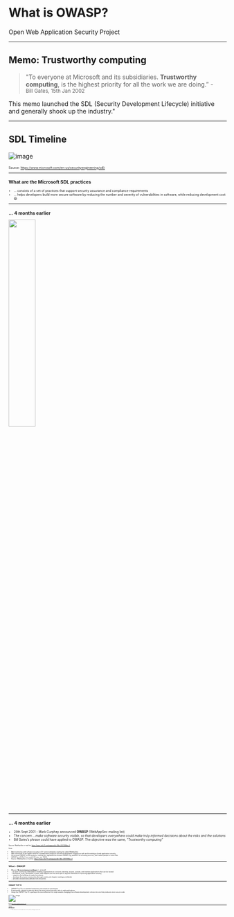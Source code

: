 <!-- .slide: data-background-image="./content/images/owasp-logo-white.svg" data-background-size="15%" data-background-position="right 2% top 2%"-->

# What is OWASP?

Open Web Application Security Project

---
## Memo: Trustworthy computing

>"To everyone at Microsoft and its subsidiaries. **Trustworthy computing**, is the highest priority for all the work we are doing.” - <br><small>Bill Gates, 15th Jan 2002</small>

This memo launched the SDL (Security Development Lifecycle) initiative and generally shook up the industry."

---
## SDL Timeline

![image](./content/images/sdl-timeline.jpg)

<div style="text-align:left; font-size:0.5em;">

Source: https://www.microsoft.com/en-us/securityengineering/sdl/

---
## What are the Microsoft SDL practices

- ... consists of a set of practices that support security assurance and
compliance requirements
- ... helps developers build more secure software by reducing the number and
severity of vulnerabilities in software, while reducing development cost 😱

---
<!-- .slide: data-background-image="./content/images/mark_curphey.jpg" data-background-size="8%" data-background-position="right 9% top 17%"-->

## ... 4 months earlier

<image src="./content/images/owasp-2001-announcement.jpg" width="35%"/>

---
<!-- .slide: data-background-image="./content/images/mark_curphey.jpg" data-background-size="8%" data-background-position="right 9% top 17%"-->

## ... 4 months earlier

- 24th Sept 2001 - Mark Curphey announced **OWASP** (WebAppSec mailing list)
- The concern _...make software security visible, so that developers everywhere
could make truly informed decisions about the risks and the solutions_
- Bill Gates’s phrase could have applied to OWASP. The objective was the same,
_“Trustworthy computing”_

<div style="text-align:left; font-size:0.5em;">

Source: WebAppSec e-mail list: https://marc.info/?l=webappsec&r=1&b=200109&w=2

Note: 
- Mark worked as with software security in S.F. and moderated a mailing list
called WebAppSec
- Was convinced of the urgent need for a collaborative project to document
developers’ experience with and knowledge of web application security
- Announced OWASP on the <code>WebAppSec</code> mailing list, registered the
domain OWASP.org, paid $20 for a hosting account, and I asked people to come help
- OWASP is a 501(c)3 non-profit US org - est. 2004
- Source: WebAppSec e-mail list: https://marc.info/?l=webappsec&r=1&b=200109&w=2

---
## What - OWASP

- Mission: **No more insecure software** (.. oh bold!)
- .. an open community dedicated to enabling organizations to conceive,
develop, acquire, operate, and maintain applications that can be trusted
- .. all projects, tools, documents, forums, and chapters are free and open
to anyone interested in improving application security
- ... supports the building of impactful projects
- ... develops & nurtures communities through events and chapter meetings worldwide
- ... provides educational publications & resources

---
### OWASP TOP 10

- OWASP Top 10 is a standard awareness document for developers<!-- .element: style="font-size:0.9em"-->
- It represents a broad consensus about the most critical security risks to web applications<!-- .element: style="font-size:0.9em"-->
- Using the OWASP Top 10 is perhaps the most effective first step towards<!-- .element: style="font-size:0.9em"-->
changing the software development culture into one that produces more secure code<!-- .element: style="font-size:0.9em"-->

![image](./content/images/owasp-top10-mapping.png)

<div style="text-align:left; font-size:0.5em;">

Source: https://owasp.org/www-project-top-ten/

---
### OWASP <br> Key Objective

>Raise awareness on critical application security risks by ranking the top ten risks
